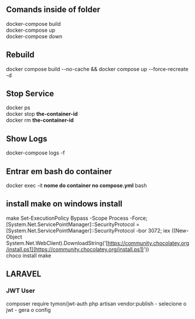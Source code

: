 ## **Comands inside of folder**

docker-compose build<br>
docker-compose up<br>
docker-compose down<br>

## **Rebuild**
docker compose build --no-cache && docker compose up --force-recreate -d

## **Stop Service**

docker ps <br>
docker stop **the-container-id**<br>
docker rm **the-container-id**<br>

## **Show Logs**

 docker-compose logs -f<br>
 

## **Entrar em bash do container**
docker exec -it **nome do container no compose.yml** bash

## **install make on windows install**

make Set-ExecutionPolicy Bypass -Scope Process -Force; [System.Net.ServicePointManager]::SecurityProtocol = [System.Net.ServicePointManager]::SecurityProtocol -bor 3072; iex ((New-Object System.Net.WebClient).DownloadString('[https://community.chocolatey.org/install.ps1](https://community.chocolatey.org/install.ps1)')) <br>
choco install make

## LARAVEL

### JWT User
composer require tymon/jwt-auth
php artisan vendor:publish  - selecione o jwt - gera o config
